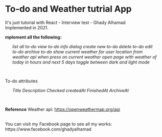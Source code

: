 <h1>To-do and Weather tutrial App </h1> 

It's just tutorial with React - Interview test - Ghady Alhamad  
Implemented in 2021.

<b>mplement all the following: </b>
<ul>
<i>list all to-do</i>
<i>view to-do info dialog</i>
<i>create new to-do</i>
<i>delete to-do</i>
<i>edit to-do</i>
<i>archive to-do</i>
<i>show current weather for user location from weather api</i>
<i>when press on current weather open page with weather of today in hours and next 5 days</i>
<i>toggle between dark and light mode</i>
</ul>
<br/>  
  
To-do attributes
<ul>
<i>Title</i>
<i>Description</i>
<i>Checked</i>
<i>createdAt</i>
<i>FinishedAt</i>
<i>ArchiveAt</i>
</ul>
<br/>  

<b>Reference</b>
Weather api: https://openweathermap.org/api

<br/>  
You can visit my Facebook page to see all my works:
https://www.facebook.com/ghadyalhamad

